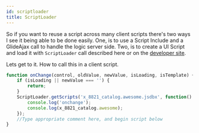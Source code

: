 ```yaml
---
id: scriptloader
title: ScriptLoader
---
```



So if you want to reuse a script across many client scripts there's two
ways I see it being able to be done easily. One, is to use a Script
Include and a GlideAjax call to handle the logic server
side. Two, is to create a UI Script and load it with `ScriptLoader` call
described here or on the [developer
site](https://developer.servicenow.com/app.do#!/api_doc?v=jakarta&id=c_ScriptLoaderAPI).

Lets get to it. How to call this in a client script.

```js
function onChange(control, oldValue, newValue, isLoading, isTemplate) {
    if (isLoading || newValue === '') {
        return;
    }
    ScriptLoader.getScripts('x_8821_catalog.awesome.jsdbx', function() {
        console.log('onchange');
        console.log(x_8821_catalog.awesome);
    });
    //Type appropriate comment here, and begin script below
}
```
